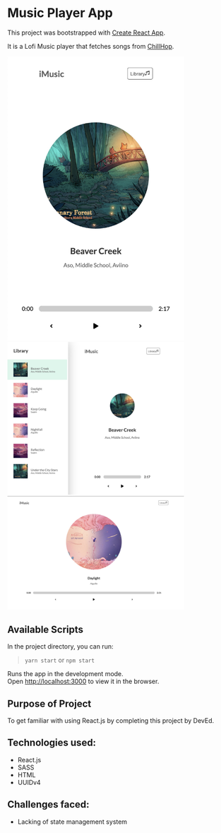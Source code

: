 # Music Player App

This project was bootstrapped with [Create React App](https://github.com/facebook/create-react-app).

It is a Lofi Music player that fetches songs from [ChillHop](https://chillhop.com).

<img src="https://github.com/superchrisho/superchrisho.github.io/blob/master/GitHubImages/Musicplayer1.jpg" width="400" />
<img src="https://github.com/superchrisho/superchrisho.github.io/blob/master/GitHubImages/Musicplayer2.jpg" width="400" />
<img src="https://github.com/superchrisho/superchrisho.github.io/blob/master/GitHubImages/Musicplayer3.jpg" width="400" />

## Available Scripts

In the project directory, you can run:

> `yarn start` or `npm start`

Runs the app in the development mode.\
Open [http://localhost:3000](http://localhost:3000) to view it in the browser.

## Purpose of Project

To get familiar with using React.js by completing this project by DevEd.

## Technologies used:
* React.js
* SASS
* HTML
* UUIDv4

## Challenges faced:
* Lacking of state management system
